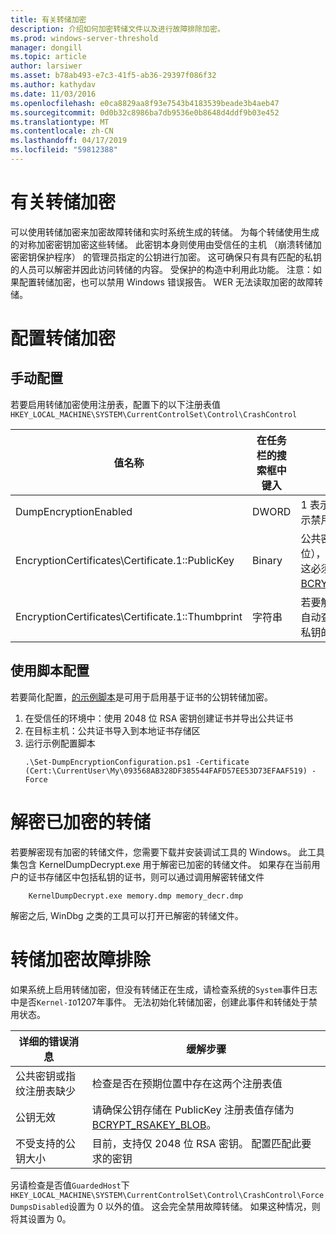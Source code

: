 ```yaml
---
title: 有关转储加密
description: 介绍如何加密转储文件以及进行故障排除加密。
ms.prod: windows-server-threshold
manager: dongill
ms.topic: article
author: larsiwer
ms.asset: b78ab493-e7c3-41f5-ab36-29397f086f32
ms.author: kathydav
ms.date: 11/03/2016
ms.openlocfilehash: e0ca8829aa8f93e7543b4183539beade3b4aeb47
ms.sourcegitcommit: 0d0b32c8986ba7db9536e0b8648d4ddf9b03e452
ms.translationtype: MT
ms.contentlocale: zh-CN
ms.lasthandoff: 04/17/2019
ms.locfileid: "59812388"
---
```

# <a name="about-dump-encryption"></a>有关转储加密
可以使用转储加密来加密故障转储和实时系统生成的转储。 为每个转储使用生成的对称加密密钥加密这些转储。 此密钥本身则使用由受信任的主机 （崩溃转储加密密钥保护程序） 的管理员指定的公钥进行加密。 这可确保只有具有匹配的私钥的人员可以解密并因此访问转储的内容。 受保护的构造中利用此功能。
注意：如果配置转储加密，也可以禁用 Windows 错误报告。 WER 无法读取加密的故障转储。

# <a name="configuring-dump-encryption"></a>配置转储加密
## <a name="manual-configuration"></a>手动配置
若要启用转储加密使用注册表，配置下的以下注册表值 `HKEY_LOCAL_MACHINE\SYSTEM\CurrentControlSet\Control\CrashControl`

| 值名称 | 在任务栏的搜索框中键入 | 值 |
| ---------- | ---- | ----- |
| DumpEncryptionEnabled | DWORD | 1 表示启用转储加密，0 表示禁用转储加密 |
| EncryptionCertificates\Certificate.1::PublicKey | Binary | 公共密钥 （RSA，2048 位），应该用于加密转储。 这必须格式为[BCRYPT_RSAKEY_BLOB](https://msdn.microsoft.com/library/windows/desktop/aa375531(v=vs.85).aspx)。 |
| EncryptionCertificates\Certificate.1::Thumbprint | 字符串 | 若要解密的故障转储时允许自动查找本地证书存储中的私钥的证书指纹。 |


## <a name="configuration-using-script"></a>使用脚本配置
若要简化配置，[的示例脚本](https://github.com/Microsoft/Virtualization-Documentation/tree/live/hyperv-tools/DumpEncryption)是可用于启用基于证书的公钥转储加密。

1. 在受信任的环境中：使用 2048 位 RSA 密钥创建证书并导出公共证书
2. 在目标主机：公共证书导入到本地证书存储区
3. 运行示例配置脚本 
    ```
    .\Set-DumpEncryptionConfiguration.ps1 -Certificate (Cert:\CurrentUser\My\093568AB328DF385544FAFD57EE53D73EFAAF519) -Force
    ```

# <a name="decrypting-encrypted-dumps"></a>解密已加密的转储
若要解密现有加密的转储文件，您需要下载并安装调试工具的 Windows。 此工具集包含 KernelDumpDecrypt.exe 用于解密已加密的转储文件。
如果存在当前用户的证书存储区中包括私钥的证书，则可以通过调用解密转储文件

```
    KernelDumpDecrypt.exe memory.dmp memory_decr.dmp
```
解密之后, WinDbg 之类的工具可以打开已解密的转储文件。

# <a name="troubleshooting-dump-encryption"></a>转储加密故障排除
如果系统上启用转储加密，但没有转储正在生成，请检查系统的`System`事件日志中是否`Kernel-IO`1207年事件。 无法初始化转储加密，创建此事件和转储处于禁用状态。

| 详细的错误消息 | 缓解步骤 |
| ---------------------- | ----------------- |
| 公共密钥或指纹注册表缺少 | 检查是否在预期位置中存在这两个注册表值 |
| 公钥无效 | 请确保公钥存储在 PublicKey 注册表值存储为[BCRYPT_RSAKEY_BLOB](https://msdn.microsoft.com/library/windows/desktop/aa375531(v=vs.85).aspx)。 |
| 不受支持的公钥大小 | 目前，支持仅 2048 位 RSA 密钥。 配置匹配此要求的密钥 |

另请检查是否值`GuardedHost`下`HKEY_LOCAL_MACHINE\SYSTEM\CurrentControlSet\Control\CrashControl\ForceDumpsDisabled`设置为 0 以外的值。 这会完全禁用故障转储。 如果这种情况，则将其设置为 0。
